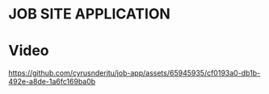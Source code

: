 # JOB SITE APPLICATION

# Video

https://github.com/cyrusnderitu/job-app/assets/65945935/cf0193a0-db1b-492e-a8de-1a6fc169ba0b

